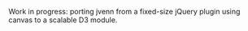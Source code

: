 Work in progress: porting jvenn from a fixed-size jQuery plugin using canvas to a scalable D3 module.